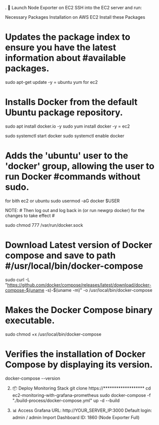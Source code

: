 . 🚀 Launch Node Exporter on EC2
SSH into the EC2 server and run:

Necessary Packages Installation on AWS EC2
Install these Packages


# Updates the package index to ensure you have the latest information about #available packages.
sudo apt-get update -y = ubuntu
    yum for ec2
    

# Installs Docker from the default Ubuntu package repository.
sudo apt install docker.io -y
sudo yum install docker -y = ec2


sudo systemctl start docker
sudo systemctl enable docker


# Adds the 'ubuntu' user to the 'docker' group, allowing the user to run Docker #commands without sudo.
for bith ec2 or ubuntu
sudo usermod -aG docker $USER

NOTE: # Then log out and log back in (or run newgrp docker) for the changes to take effect #

sudo chmod 777 /var/run/docker.sock


# Download Latest version of Docker compose and save to path #/usr/local/bin/docker-compose

sudo curl -L "https://github.com/docker/compose/releases/latest/download/docker-compose-$(uname -s)-$(uname -m)" -o /usr/local/bin/docker-compose

# Makes the Docker Compose binary executable.
sudo chmod +x /usr/local/bin/docker-compose

# Verifies the installation of Docker Compose by displaying its version.
docker-compose --version 

2. 📦 Deploy Monitoring Stack
git clone https://*******************
cd ec2-monitoring-with-grafana-prometheus
sudo docker-compose -f "./build-process/docker-compose.yml" up -d --build

4. 📊 Access Grafana
URL: http://YOUR_SERVER_IP:3000
Default login: admin / admin
Import Dashboard ID: 1860 (Node Exporter Full)

